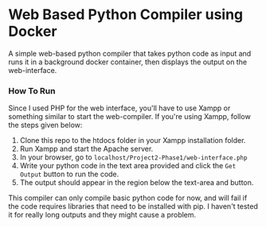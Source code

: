 # Web Based Python Compiler using Docker

A simple web-based python compiler that takes python code as input and runs it in a background docker container, then displays the output on the web-interface. 

### How To Run

Since I used PHP for the web interface, you'll have to use Xampp or something similar to start the web-compiler. If you're using Xampp, follow the steps given below:

1. Clone this repo to the htdocs folder in your Xampp installation folder.
2. Run Xampp and start the Apache server.
3. In your browser, go to `localhost/Project2-Phase1/web-interface.php`
4. Write your python code in the text area provided and click the `Get Output` button to run the code.
5. The output should appear in the region below the text-area and button.

This compiler can only compile basic python code for now, and will fail if the code requires libraries that need to be installed with pip. I haven't tested it for really long outputs and they might cause a problem.
